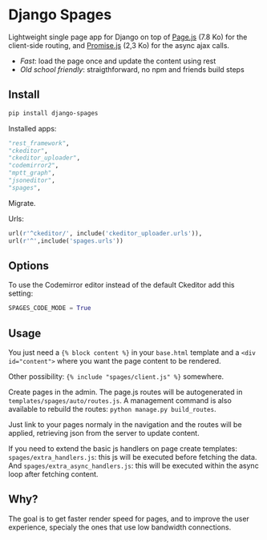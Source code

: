 # Django Spages

Lightweight single page app for Django on top of [Page.js](https://github.com/visionmedia/page.js) (7.8 Ko) for
the client-side routing, and [Promise.js](https://github.com/stackp/promisejs) (2,3 Ko) for the async ajax calls. 

- *Fast*: load the page once and update the content using rest
- *Old school friendly*: straigthforward, no npm and friends build steps

## Install

  ```bash
pip install django-spages
  ```

Installed apps:

  ```python
"rest_framework",
"ckeditor",
"ckeditor_uploader",
"codemirror2",
"mptt_graph",
"jsoneditor",
"spages",
  ```

Migrate.

Urls:

  ```python
url(r'^ckeditor/', include('ckeditor_uploader.urls')),
url(r'^',include('spages.urls'))
  ```
  
## Options

To use the Codemirror editor instead of the default Ckeditor add this setting:

  ```python
SPAGES_CODE_MODE = True
  ```

## Usage

You just need a ``{% block content %}`` in your ``base.html`` template and a ``<div id="content">`` where you want
the page content to be rendered.

Other possibility: ``{% include "spages/client.js" %}`` somewhere.

Create pages in the admin. The page.js routes will be autogenerated in ``templates/spages/auto/routes.js``. A 
management command is also available to rebuild the routes: ``python manage.py build_routes``. 

Just link to your pages normaly in the navigation and the routes will be applied, retrieving json 
from the server to update content.

If you need to extend the basic js handlers on page create templates: ``spages/extra_handlers.js``: this js will be
executed before fetching the data. And ``spages/extra_async_handlers.js``: this will be executed within the async loop
after fetching content.

## Why?

The goal is to get faster render speed for pages, and to improve the user experience,
specialy the ones that use low bandwidth connections.